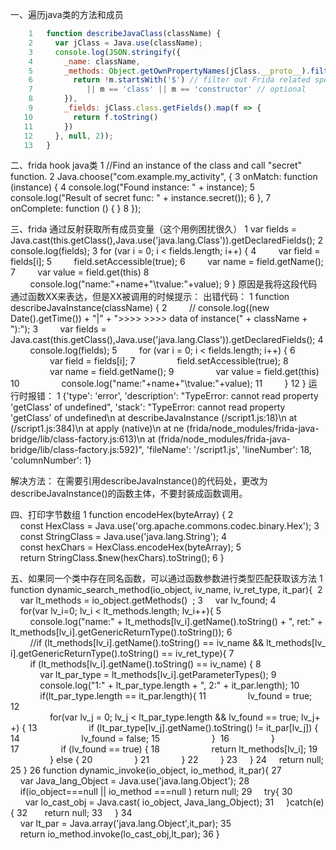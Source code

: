 一、遍历java类的方法和成员
```js
    1 	function describeJavaClass(className) {
    2 	  var jClass = Java.use(className);
    3 	  console.log(JSON.stringify({
    4 	    _name: className,
    5 	    _methods: Object.getOwnPropertyNames(jClass.__proto__).filter(m => {
    6 	      return !m.startsWith('$') // filter out Frida related special properties
    7 	         || m == 'class' || m == 'constructor' // optional
    8 	    }), 
    9 	    _fields: jClass.class.getFields().map(f => {
   10 	      return f.toString()
   11 	    })  
   12 	  }, null, 2));
   13 	}
```

二、frida hook java类
    1 	//Find an instance of the class and call "secret" function.
    2 	Java.choose("com.example.my_activity", {
    3 	        onMatch: function (instance) {
    4 	                console.log("Found instance: " + instance);
    5 	                console.log("Result of secret func: " + instance.secret());
    6 	        },
    7 	        onComplete: function () { }
    8 	});
	
	        
三、frida 通过反射获取所有成员变量（这个用例困扰很久）
    1 	var fields = Java.cast(this.getClass(),Java.use('java.lang.Class')).getDeclaredFields();
    2 	console.log(fields);
    3 	for (var i = 0; i < fields.length; i++) {
    4 	        var field = fields[i];
    5 	        field.setAccessible(true);
    6 	        var name = field.getName();
    7 	        var value = field.get(this)
    8 	        console.log("name:"+name+"\tvalue:"+value);
    9 	}
原因是我将这段代码通过函数XX来表达，但是XX被调用的时候提示：
出错代码：
    1 	function describeJavaInstance(className) {
    2 	        // console.log((new Date().getTime()) + "|" + ">>>> >>>> data of instance(" + className + "):");
    3 	        var fields = Java.cast(this.getClass(),Java.use('java.lang.Class')).getDeclaredFields();
    4 	        console.log(fields);
    5 	        for (var i = 0; i < fields.length; i++) {
    6 	                var field = fields[i];
    7 	                field.setAccessible(true);
    8 	                var name = field.getName();
    9 	                var value = field.get(this)
   10 	                console.log("name:"+name+"\tvalue:"+value);
   11 	        }
   12 	}
运行时报错：
    1 	{'type': 'error', 'description': "TypeError: cannot read property 'getClass' of undefined", 'stack': "TypeError: cannot read property 'getClass' of undefined\n    at describeJavaInstance (/script1.js:18)\n    at <anonymous> (/script1.js:384)\n    at apply (native)\n    at ne (frida/node_modules/frida-java-bridge/lib/class-factory.js:613)\n    at <anonymous> (frida/node_modules/frida-java-bridge/lib/class-factory.js:592)", 'fileName': '/script1.js', 'lineNumber': 18, 'columnNumber': 1}
	
解决方法：
在需要引用describeJavaInstance()的代码处，更改为describeJavaInstance()的函数主体，不要封装成函数调用。

四、打印字节数组
    1 	function encodeHex(byteArray) {
    2 	    const HexClass = Java.use('org.apache.commons.codec.binary.Hex');
    3 	    const StringClass = Java.use('java.lang.String');
    4 	    const hexChars = HexClass.encodeHex(byteArray);
    5 	    return StringClass.$new(hexChars).toString();
    6 	}
	
	
五、如果同一个类中存在同名函数，可以通过函数参数进行类型匹配获取该方法
    1 	function dynamic_search_method(io_object, iv_name, iv_ret_type, it_par){ 
    2 	    var lt_methods = io_object.getMethods()  ;
    3 	    var lv_found;
    4 	    for(var lv_i=0; lv_i < lt_methods.length; lv_i++){
    5 	        console.log("name:" + lt_methods[lv_i].getName().toString() + ", ret:" + lt_methods[lv_i].getGenericReturnType().toString());
    6 	        //if (lt_methods[lv_i].getName().toString() == iv_name && lt_methods[lv_i].getGenericReturnType().toString() == iv_ret_type){
    7 	        if (lt_methods[lv_i].getName().toString() == iv_name) {
    8 	            var lt_par_type = lt_methods[lv_i].getParameterTypes();
    9 	            console.log("1:" + lt_par_type.length + ", 2:" + it_par.length);
   10 	            if(lt_par_type.length == it_par.length){
   11 	                lv_found = true; 
   12 	                for(var lv_j = 0; lv_j < lt_par_type.length && lv_found == true; lv_j++) {
   13 	                    if (lt_par_type[lv_j].getName().toString() != it_par[lv_j]) {
   14 	                        lv_found = false;
   15 	                    } 
   16 	                }                   
   17 	                if (lv_found == true) {
   18 	                    return lt_methods[lv_i];
   19 	                } else {
   20 	                }
   21 	            }
   22 	        }
   23 	    }
   24 	    return null;
   25 	}
   26 	function dynamic_invoke(io_object, io_method, it_par){
   27 	    var Java_lang_Object = Java.use('java.lang.Object');
   28 	    if(io_object===null || io_method ===null ) return null;
   29 	    try{
   30 	      var lo_cast_obj = Java.cast( io_object, Java_lang_Object);
   31 	    }catch(e){
   32 	      return null;
   33 	    }
   34 	    var lt_par = Java.array('java.lang.Object',it_par);
   35 	    return io_method.invoke(lo_cast_obj,lt_par);
   36 	}
